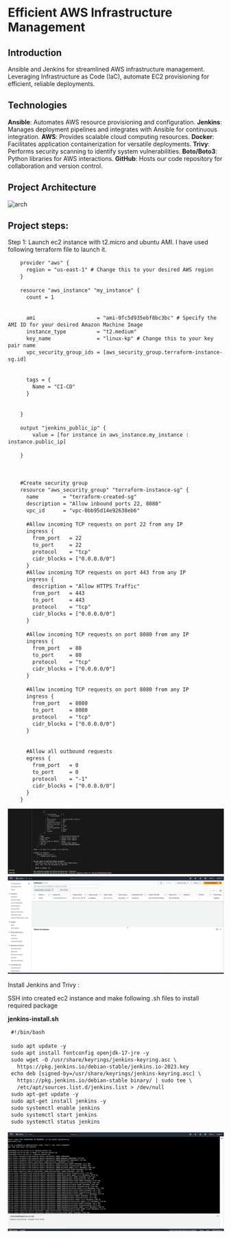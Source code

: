 # Efficient AWS Infrastructure Management

## Introduction
Ansible and Jenkins for streamlined AWS infrastructure management. Leveraging Infrastructure as Code (IaC), automate EC2 provisioning for efficient, reliable deployments.

## Technologies
**Ansible**: Automates AWS resource provisioning and configuration.
**Jenkins**: Manages deployment pipelines and integrates with Ansible for continuous integration.
**AWS**: Provides scalable cloud computing resources.
**Docker**: Facilitates application containerization for versatile deployments.
**Trivy**: Performs security scanning to identify system vulnerabilities.
**Boto/Boto3**: Python libraries for AWS interactions.
**GitHub**: Hosts our code repository for collaboration and version control.

## Project Architecture

![arch](screenshots/arch.avif)

## Project steps:

Step 1: Launch ec2 instance with t2.micro and ubuntu AMI. I have used following terraform file to launch it.


```
    provider "aws" {
      region = "us-east-1" # Change this to your desired AWS region
    }

    resource "aws_instance" "my_instance" {
      count = 1


      ami                    = "ami-0fc5d935ebf8bc3bc" # Specify the AMI ID for your desired Amazon Machine Image
      instance_type          = "t2.medium"
      key_name               = "linux-kp" # Change this to your key pair name
      vpc_security_group_ids = [aws_security_group.terraform-instance-sg.id]


      tags = {
        Name = "CI-CD"
      }


    }

    output "jenkins_public_ip" {
        value = [for instance in aws_instance.my_instance : instance.public_ip]

    }



    #Create security group 
    resource "aws_security_group" "terraform-instance-sg" {
      name        = "terraform-created-sg"
      description = "Allow inbound ports 22, 8080"
      vpc_id      = "vpc-0bb95d14e92638eb6"

      #Allow incoming TCP requests on port 22 from any IP
      ingress {
        from_port   = 22
        to_port     = 22
        protocol    = "tcp"
        cidr_blocks = ["0.0.0.0/0"]
      }
      #Allow incoming TCP requests on port 443 from any IP
      ingress {
        description = "Allow HTTPS Traffic"
        from_port   = 443
        to_port     = 443
        protocol    = "tcp"
        cidr_blocks = ["0.0.0.0/0"]
      }

      #Allow incoming TCP requests on port 8080 from any IP
      ingress {
        from_port   = 80
        to_port     = 80
        protocol    = "tcp"
        cidr_blocks = ["0.0.0.0/0"]
      }

      #Allow incoming TCP requests on port 8080 from any IP
      ingress {
        from_port   = 8080
        to_port     = 8080
        protocol    = "tcp"
        cidr_blocks = ["0.0.0.0/0"]
      }


      #Allow all outbound requests
      egress {
        from_port   = 0
        to_port     = 0
        protocol    = "-1"
        cidr_blocks = ["0.0.0.0/0"]
      }
    }
```
![ec2](screenshots/ec2terraform.png)
![ec2](screenshots/ec2.png)

Install Jenkins and Trivy :

SSH into created ec2 instance and make following .sh files to install required package

**jenkins-install.sh**
```
 #!/bin/bash

 sudo apt update -y
 sudo apt install fontconfig openjdk-17-jre -y
 sudo wget -O /usr/share/keyrings/jenkins-keyring.asc \
   https://pkg.jenkins.io/debian-stable/jenkins.io-2023.key
 echo deb [signed-by=/usr/share/keyrings/jenkins-keyring.asc] \
   https://pkg.jenkins.io/debian-stable binary/ | sudo tee \
   /etc/apt/sources.list.d/jenkins.list > /dev/null
 sudo apt-get update -y
 sudo apt-get install jenkins -y
 sudo systemctl enable jenkins
 sudo systemctl start jenkins
 sudo systemctl status jenkins
```

![jenkins](screenshots/jenkins-install.png)
